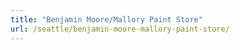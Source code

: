 ```yaml
---
title: "Benjamin Moore/Mallory Paint Store"
url: /seattle/benjamin-moore-mallory-paint-store/
---
```

